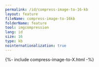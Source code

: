 ```yaml
---
permalink: /id/compress-image-to-16-kb
layout: feature
fileName: compress-image-to-16kb
folderName: feature
tool: imgcompression
lang: id
size: 16
type: kb
nointernationalization: true
---
```

{%- include compress-image-to-X.html -%}       
